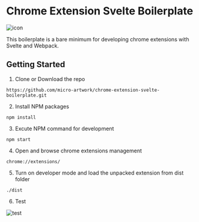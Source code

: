 # Chrome Extension Svelte Boilerplate 
![icon](https://github.com/micro-artwork/chrome-extension-svelte-boilerplate/blob/main/src/assets/icons/icon128.png?raw=true)

This boilerplate is a bare minimum for developing chrome extensions with Svelte and Webpack.

## Getting Started
1. Clone or Download the repo
```
https://github.com/micro-artwork/chrome-extension-svelte-boilerplate.git
```

2. Install NPM packages
```
npm install
```

3. Excute NPM command for development
```
npm start
```

4. Open and browse chrome extensions management
```
chrome://extensions/
```

5. Turn on developer mode and load the unpacked extension from dist folder
```
./dist
```

6. Test

![test](https://micro-artwork.github.io/images/etc/boilerplate.gif)

